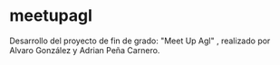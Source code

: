 # meetupagl
Desarrollo del proyecto de fin de grado: "Meet Up Agl" , realizado por Alvaro González y Adrian Peña Carnero.
